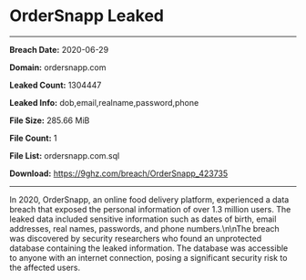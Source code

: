 # OrderSnapp Leaked

------------
**Breach Date:** 2020-06-29

**Domain:** ordersnapp.com

**Leaked Count:** 1304447

**Leaked Info:** dob,email,realname,password,phone

**File Size:** 285.66 MiB

**File Count:** 1

**File List:** ordersnapp.com.sql

**Download:** https://9ghz.com/breach/OrderSnapp_423735

------------
In 2020, OrderSnapp, an online food delivery platform, experienced a data breach that exposed the personal information of over 1.3 million users. The leaked data included sensitive information such as dates of birth, email addresses, real names, passwords, and phone numbers.\n\nThe breach was discovered by security researchers who found an unprotected database containing the leaked information. The database was accessible to anyone with an internet connection, posing a significant security risk to the affected users.
